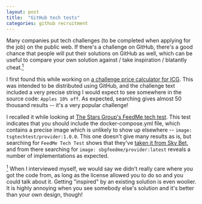 ```yaml
---
layout: post
title:  "GitHub tech tests"
categories: github recruitment
---
```

Many companies put tech challenges (to be completed when applying for the job) on the public web. If there's a challenge on GitHub, there's a good chance that people will put their solutions on GitHub as well, which can be useful to compare your own solution against / take inspiration / blatantly cheat.<a href="#cheating" id="cheatingref"><sup>1</sup></a>

I first found this while working on [a challenge price calculator for ICG](https://github.com/midgleyc/challenge-price-calculator). This was intended to be distributed using GitHub, and the challenge text included a very precise string I would expect to see somewhere in the source code: `Apples 10% off`. As expected, searching gives almost 50 thousand results -- it's a very popular challenge!

I recalled it while looking at [The Stars Group's FeedMe tech test](https://github.com/thestarsgroup/feedme-tech-test). This test indicates that you should include the docker-compose.yml file, which contains a precise image which is unlikely to show up elsewhere -- `image: tsgtechtest/provider:1.0.0`. This one doesn't give many results as is, but searching for `FeedMe Tech Test` shows that they've [taken it from Sky Bet](https://github.com/skybet/feedme-tech-test), and from there searching for `image: sbgfeedme/provider:latest` reveals a number of implementations as expected.

<a id="cheating" href="#cheatingref"><sup>1</sup></a> When I interviewed myself, we would say we didn't really care where you got the code from, as long as the license allowed you to do so and you could talk about it. Getting "inspired" by an existing solution is even woolier. It is highly annoying when you see somebody else's solution and it's better than your own design, though!
